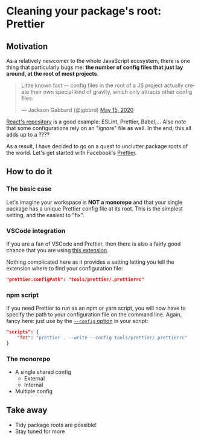 [//]: # (date 2020-05-01)
[//]: # (tags JavaScript, NodeJS, Prettier, VSCode)

# Cleaning your package's root: Prettier

## Motivation

As a relatively newcomer to the whole JavaScript ecosystem, there is one thing that particularly bugs me: **the number of config files that just lay around, at the root of most projects**.

<blockquote class="twitter-tweet"><p lang="en" dir="ltr">Little known fact -- config files in the root of a JS project actually create their own special kind of gravity, which only attracts other config files.</p>&mdash; Jackson Gabbard (@jgbbrd) <a href="https://twitter.com/jgbbrd/status/1261242168133464065?ref_src=twsrc%5Etfw">May 15, 2020</a></blockquote>

[React's repository](https://github.com/facebook/react) is a good example: ESLint, Prettier, Babel,... Also note that some configurations rely on an "ignore" file as well. In the end, this all adds up to a ????

As a result, I have decided to go on a quest to unclutter package roots of the world. Let's get started with Facebook's [Prettier](https://prettier.io).

## How to do it

### The basic case

Let's imagine your workspace is **NOT a monorepo** and that your single package has a unique Prettier config file at its root. This is the simplest setting, and the easiest to "fix".

### VSCode integration

If you are a fan of VSCode and Prettier, then there is also a fairly good chance that you are using [this extension](https://marketplace.visualstudio.com/items?itemName=esbenp.prettier-vscode).

Nothing complicated here as it provides a setting letting you tell the extension where to find your configuration file:

```json
"prettier.configPath": "tools/prettier/.prettierrc"
```

### npm script

If you need Prettier to run as an npm or yarn script, you will now have to specify the path to your configuration file on the command line. Again, fancy here: just use by the [`--config` option](https://prettier.io/docs/en/cli.html#--find-config-path-and---config) in your script:

```json
"scripts": {
	"fmt": "prettier . --write --config tools/prettier/.prettierrc"
}
```

### The monorepo

- A single shared config
  - External
  - Internal
- Multiple config


## Take away
- Tidy package roots are possible!
- Stay tuned for more
